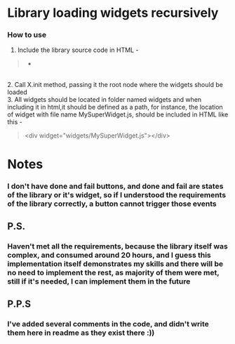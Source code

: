 <h1>Library loading widgets recursively</h1>
<h3>How to use</h3>

1. Include the library source code in HTML -
> - <script src="js/LibraryX.js"></script>
<br>
2. Call X.init method, passing it the root node where the widgets should be loaded
<br>
3. All widgets should be located in folder named widgets and when including it in html,it should be defined as a path, for instance, the location of widget with file name MySuperWidget.js, should be included in HTML like this -
<br/>
<blockquote>&lt;div widget="widgets/MySuperWidget.js"&gt;&lt;/div&gt;</blockquote>

<h1>Notes</h1>

<h3>I don't have done and fail buttons, and done and fail are states of the library or it's widget, so if I understood the requirements of the library correctly, a button cannot trigger those events</h3>

<h2>P.S.</h2>
<h3>Haven't met all the requirements, because the library itself was complex, and consumed around 20 hours, and I guess this implementation itself demonstrates my skills and there will be no need to implement the rest, as majority of them were met, still if it's needed, I can implement them in the future</h3>
<h2>P.P.S</h2>
<h3>I've added several comments in the code, and didn't write them here in readme as they exist there :))</h3>
